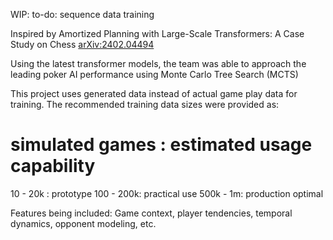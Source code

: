 WIP: to-do: sequence data training

Inspired by Amortized Planning with Large-Scale Transformers: A Case Study on Chess
[arXiv:2402.04494](https://arxiv.org/abs/2402.04494)

Using the latest transformer models, the team was able to approach the leading poker AI performance using Monte Carlo Tree Search (MCTS)

This project uses generated data instead of actual game play data for training. The recommended training data sizes were provided as:
# simulated games : estimated usage capability
10 - 20k : prototype
100 - 200k: practical use
500k - 1m: production optimal

Features being included: Game context, player tendencies, temporal dynamics, opponent modeling, etc.

